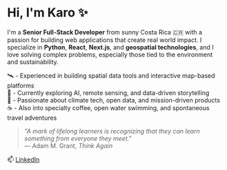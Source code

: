 # Hi, I'm Karo ✨

I'm a **Senior Full-Stack Developer** from sunny Costa Rica 🇨🇷 with a passion for building web applications that create real world impact. I specialize in **Python**, **React**, **Next.js**, and **geospatial technologies**, and I love solving complex problems, especially those tied to the environment and sustainability.

🛰️ - Experienced in building spatial data tools and interactive map-based platforms  
🧠 - Currently exploring AI, remote sensing, and data-driven storytelling  
🌱 - Passionate about climate tech, open data, and mission-driven products  
☕ - Also into specialty coffee, open water swimming, and spontaneous travel adventures

> _"A mark of lifelong learners is recognizing that they can learn something from everyone they meet."_  
> — Adam M. Grant, *Think Again*

📫 [LinkedIn](https://www.linkedin.com/in/karolinajg)
